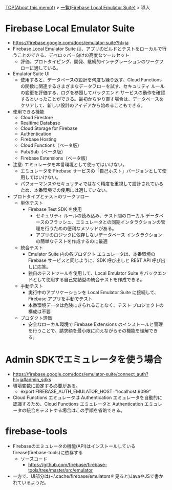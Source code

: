 [TOP(About this memo))](../README.md) > [一覧(Firebase Local Emulator Suite)](./README.md) > 導入

# Firebase Local Emulator Suite
* https://firebase.google.com/docs/emulator-suite?hl=ja
* Firebase Local Emulator Suite は、アプリのビルドとテストをローカルで行うことのできる、デベロッパー向けの高度なツールセット
    * 評価、プロトタイピング、開発、継続的インテグレーションのワークフローに適している。
* Emulator Suite UI
    * 使用すると、データベースの設計を何度も繰り返す、Cloud Functions の関数に関連するさまざまなデータフローを試す、セキュリティ ルールの変更を評価する、ログを参照してバックエンド サービスの動作を確認するといったことができる。最初からやり直す場合は、データベースをクリアして、新しい設計のアイデアから始めることもできる。
* 使用できる機能
    * Cloud Firestore
    * Realtime Database
    * Cloud Storage for Firebase
    * Authentication
    * Firebase Hosting
    * Cloud Functions（ベータ版）
    * Pub/Sub（ベータ版）
    * Firebase Extensions（ベータ版）
* 注意: エミュレータを本番環境として使ってはいけない。
    * エミュレータを Firebase サービスの「自己ホスト」バージョンとして使用してはいけない。
    * パフォーマンスやセキュリティではなく精度を重視して設計されているため、本番環境での使用には適していない。
* プロトタイプとテストのワークフロー
    * 単体テスト
        * Firebase Test SDK を使用
            * セキュリティ ルールの読み込み、テスト間のローカル データベースのフラッシュ、エミュレータとの同期インタラクションの管理を行うための便利なメソッドがある。
            * アプリのロジックに依存しないデータベース インタラクションの簡単なテストを作成するのに最適
    * 統合テスト
        * Emulator Suite 内の各プロダクト エミュレータは、本番環境の Firebase サービスと同じように、SDK 呼び出しと REST API 呼び出しに応答。
        * 独自のテストツールを使用して、Local Emulator Suite をバックエンドとして使用する自己完結型の統合テストを作成できる。
    * 手動テスト
        * 実行中のアプリケーションを Local Emulator Suite に接続して、Firebase アプリを手動でテスト
        * 本番環境データは危険にさられることなく、テスト プロジェクトの構成は不要
    * プロダクト評価
        * 安全なローカル環境で Firebase Extensions のインストールと管理を行うことで、請求額を最小限に抑えながらその機能を理解できる。


# Admin SDKでエミュレータを使う場合
* https://firebase.google.com/docs/emulator-suite/connect_auth?hl=ja#admin_sdks
* 環境変数に設定する必要がある。
    * export FIREBASE_AUTH_EMULATOR_HOST="localhost:9099"
* Cloud Functions エミュレータは Authentication エミュレータを自動的に認識するため、Cloud Functions エミュレータと Authentication エミュレータの統合をテストする場合はこの手順を省略できる。


# firebase-tools
* Firebaseのエミュレータの機能(API)はインストールしているfirease(firebase-tools)に依存する
    * ソースコード
        * https://github.com/firebase/firebase-tools/tree/master/src/emulator
* 一方で、UI部分は(~/.cache/firebase/emulatorsを見ると)JavaやJSで書かれているようだ。